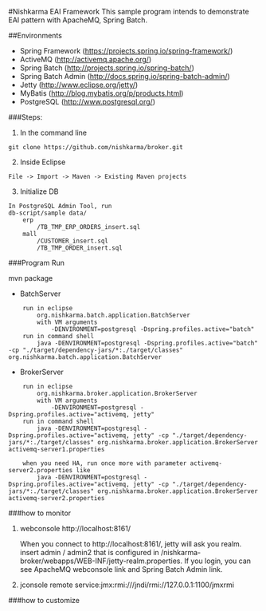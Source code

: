 #Nishkarma EAI Framework
This sample program intends to demonstrate EAI pattern with ApacheMQ, Spring Batch.

##Environments
* Spring Framework (https://projects.spring.io/spring-framework/)
* ActiveMQ (http://activemq.apache.org/)
* Spring Batch (http://projects.spring.io/spring-batch/)
* Spring Batch Admin (http://docs.spring.io/spring-batch-admin/)
* Jetty (http://www.eclipse.org/jetty/)
* MyBatis (http://blog.mybatis.org/p/products.html)
* PostgreSQL (http://www.postgresql.org/)

###Steps:

1) In the command line
```
git clone https://github.com/nishkarma/broker.git
```
2) Inside Eclipse
```
File -> Import -> Maven -> Existing Maven projects
```

3) Initialize DB
```
In PostgreSQL Admin Tool, run
db-script/sample data/
	erp
		/TB_TMP_ERP_ORDERS_insert.sql
	mall
		/CUSTOMER_insert.sql
		/TB_TMP_ORDER_insert.sql
```		
		
###Program Run

mvn package

* BatchServer
```
    run in eclipse
		org.nishkarma.batch.application.BatchServer
		with VM arguments
			-DENVIRONMENT=postgresql -Dspring.profiles.active="batch"
	run in command shell
		java -DENVIRONMENT=postgresql -Dspring.profiles.active="batch" -cp "./target/dependency-jars/*:./target/classes" org.nishkarma.batch.application.BatchServer
```

* BrokerServer
```
	run in eclipse
		org.nishkarma.broker.application.BrokerServer
		with VM arguments
			-DENVIRONMENT=postgresql -Dspring.profiles.active="activemq, jetty"
	run in command shell
		java -DENVIRONMENT=postgresql -Dspring.profiles.active="activemq, jetty" -cp "./target/dependency-jars/*:./target/classes" org.nishkarma.broker.application.BrokerServer activemq-server1.properties
		
	when you need HA, run once more with parameter activemq-server2.properties like
		java -DENVIRONMENT=postgresql -Dspring.profiles.active="activemq, jetty" -cp "./target/dependency-jars/*:./target/classes" org.nishkarma.broker.application.BrokerServer activemq-server2.properties
```		
	
###how to monitor
1. webconsole
	http://localhost:8161/
   
	When you connect to http://localhost:8161/, jetty will ask you realm. insert admin / admin2 that is configured in /nishkarma-broker/webapps/WEB-INF/jetty-realm.properties.
	If you login, you can see ApacheMQ webconsole link and Spring Batch Admin link.

2. jconsole
	remote
	service:jmx:rmi:///jndi/rmi://127.0.0.1:1100/jmxrmi
	
###how to customize
	

